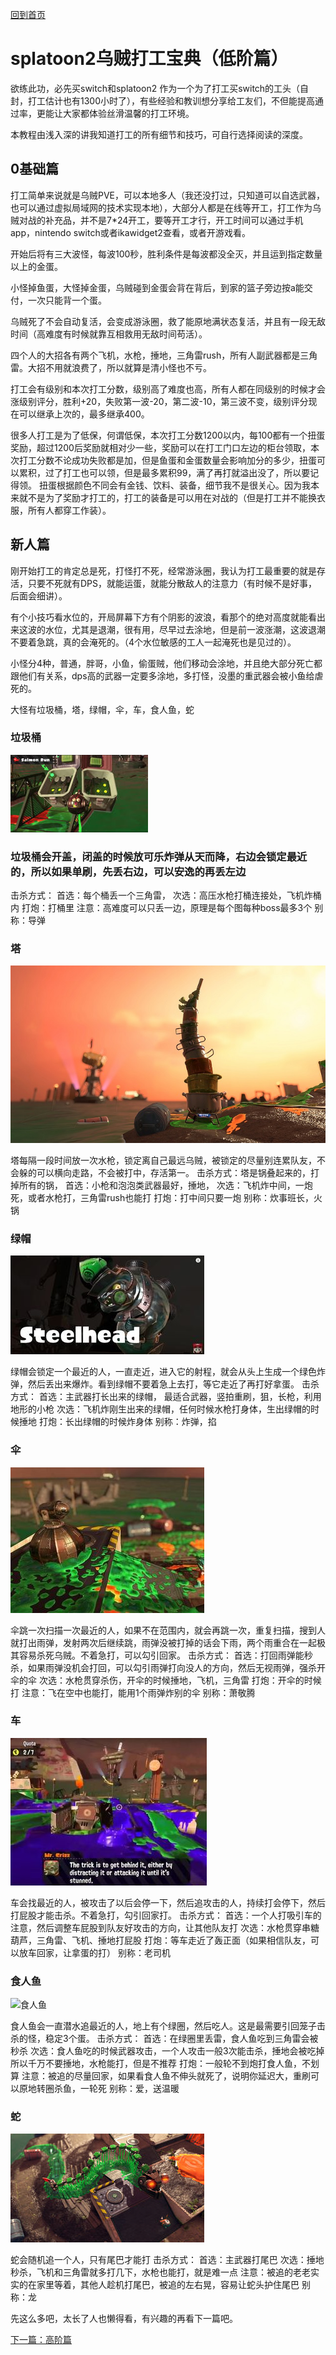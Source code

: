 [回到首页](/salmonrun)

# splatoon2乌贼打工宝典（低阶篇）

欲练此功，必先买switch和splatoon2
作为一个为了打工买switch的工头（自封，打工估计也有1300小时了），有些经验和教训想分享给工友们，不但能提高通过率，更能让大家都体验丝滑温馨的打工环境。

本教程由浅入深的讲我知道打工的所有细节和技巧，可自行选择阅读的深度。

## 0基础篇
打工简单来说就是乌贼PVE，可以本地多人（我还没打过，只知道可以自选武器，也可以通过虚拟局域网的技术实现本地），大部分人都是在线等开工，打工作为乌贼对战的补充品，并不是7*24开工，要等开工才行，开工时间可以通过手机app，nintendo switch或者ikawidget2查看，或者开游戏看。

开始后将有三大波怪，每波100秒，胜利条件是每波都没全灭，并且运到指定数量以上的金蛋。

小怪掉鱼蛋，大怪掉金蛋，乌贼碰到金蛋会背在背后，到家的篮子旁边按a能交付，一次只能背一个蛋。

乌贼死了不会自动复活，会变成游泳圈，救了能原地满状态复活，并且有一段无敌时间（高难度有时候就靠互相救用无敌时间苟活）。

四个人的大招各有两个飞机，水枪，捶地，三角雷rush，所有人副武器都是三角雷。大招不用就浪费了，所以就算是清小怪也不亏。

打工会有级别和本次打工分数，级别高了难度也高，所有人都在同级别的时候才会涨级别评分，胜利+20，失败第一波-20，第二波-10，第三波不变，级别评分现在可以继承上次的，最多继承400。

很多人打工是为了低保，何谓低保，本次打工分数1200以内，每100都有一个扭蛋奖励，超过1200后奖励就相对少一些，奖励可以在打工门口左边的柜台领取，本次打工分数不论成功失败都是加，但是鱼蛋和金蛋数量会影响加分的多少，扭蛋可以累积，过了打工也可以领，但是最多累积99，满了再打就溢出没了，所以要记得领。 扭蛋根据颜色不同会有金钱、饮料、装备，细节我不是很关心。因为我本来就不是为了奖励才打工的，打工的装备是可以用在对战的（但是打工并不能换衣服，所有人都穿工作装）。

## 新人篇
刚开始打工的肯定总是死，打怪打不死，经常游泳圈，我认为打工最重要的就是存活，只要不死就有DPS，就能运蛋，就能分散敌人的注意力（有时候不是好事，后面会细讲）。

有个小技巧看水位的，开局屏幕下方有个阴影的波浪，看那个的绝对高度就能看出来这波的水位，尤其是退潮，很有用，尽早过去涂地，但是前一波涨潮，这波退潮不要着急跳，真的会淹死的。（4个水位敏感的工人一起淹死也是见过的）。

小怪分4种，普通，胖哥，小鱼，偷蛋贼，他们移动会涂地，并且绝大部分死亡都跟他们有关系，dps高的武器一定要多涂地，多打怪，没墨的重武器会被小鱼给虐死的。

大怪有垃圾桶，塔，绿帽，伞，车，食人鱼，蛇
### 垃圾桶
![垃圾桶](./flyfish.jpg)

### 垃圾桶会开盖，闭盖的时候放可乐炸弹从天而降，右边会锁定最近的，所以如果单刷，先丢右边，可以安逸的再丢左边
击杀方式：
首选：每个桶丢一个三角雷， 
次选：高压水枪打桶连接处，飞机炸桶内
打炮：打桶里
注意：高难度可以只丢一边，原理是每个图每种boss最多3个
别称：导弹

### 塔
![塔](./stinger.jpg)

塔每隔一段时间放一次水枪，锁定离自己最远乌贼，被锁定的尽量别连累队友，不会躲的可以横向走路，不会被打中，存活第一。
击杀方式：塔是锅叠起来的，打掉所有的锅，
首选：小枪和泡泡类武器最好，捶地， 
次选：飞机炸中间，一炮死，或者水枪打，三角雷rush也能打
打炮：打中间只要一炮
别称：炊事班长，火锅

### 绿帽
![绿帽](./steelhead.jpg)

绿帽会锁定一个最近的人，一直走近，进入它的射程，就会从头上生成一个绿色炸弹，然后丢出来爆炸。看到绿帽不要着急上去打，等它走近了再打好拿蛋。
击杀方式：
首选：主武器打长出来的绿帽， 最适合武器，竖拍重刷，狙，长枪，利用地形的小枪
次选：飞机炸刚生出来的绿帽，任何时候水枪打身体，生出绿帽的时候捶地
打炮：长出绿帽的时候炸身体
别称：炸弹，掐

### 伞
![伞](./drizzler.jpg)

伞跳一次扫描一次最近的人，如果不在范围内，就会再跳一次，重复扫描，搜到人就打出雨弹，发射两次后继续跳，雨弹没被打掉的话会下雨，两个雨重合在一起极其容易杀死乌贼。不着急打，可以勾引回家。
击杀方式：
首选：打回雨弹能秒杀，如果雨弹没机会打回，可以勾引雨弹打向没人的方向，然后无视雨弹，强杀开伞的伞
次选：水枪贯穿杀伤，开伞的时候捶地，飞机，三角雷
打炮：开伞的时候打
注意：飞在空中也能打，能用1个雨弹炸别的伞
别称：萧敬腾

### 车
![车](./scrapper.jpg)

车会找最近的人，被攻击了以后会停一下，然后追攻击的人，持续打会停下，然后打屁股才能击杀。不着急打，勾引回家打。
击杀方式：
首选：一个人打吸引车的注意，然后调整车屁股到队友好攻击的方向，让其他队友打
次选：水枪贯穿串糖葫芦，三角雷、飞机、捶地打屁股
打炮：等车走近了轰正面（如果相信队友，可以放车回家，让拿蛋的打）
别称：老司机

### 食人鱼
![食人鱼](./maws.jpg)

食人鱼会一直潜水追最近的人，地上有个绿圈，然后吃人。这是最需要引回笼子击杀的怪，稳定3个蛋。
击杀方式：
首选：在绿圈里丢雷，食人鱼吃到三角雷会被秒杀
次选：食人鱼吃的时候武器攻击，一个人攻击一般3次能击杀，捶地会被吃掉所以千万不要捶地，水枪能打，但是不推荐
打炮：一般轮不到炮打食人鱼，不划算
注意：被追的尽量回家，如果看食人鱼不伸头就死了，说明你延迟大，重刷可以原地转圈杀鱼，一轮死
别称：爱，送温暖

### 蛇
![蛇](./steel-eel.jpg)

蛇会随机追一个人，只有尾巴才能打
击杀方式：
首选：主武器打尾巴
次选：捶地秒杀，飞机和三角雷就多打几下，水枪也能打，就是难一点
注意：被追的老老实实的在家里等着，其他人趁机打尾巴，被追的左右晃，容易让蛇头护住尾巴
别称：龙

先这么多吧，太长了人也懒得看，有兴趣的再看下一篇吧。

[下一篇：高阶篇](/salmonrun/step-2/index.html)


